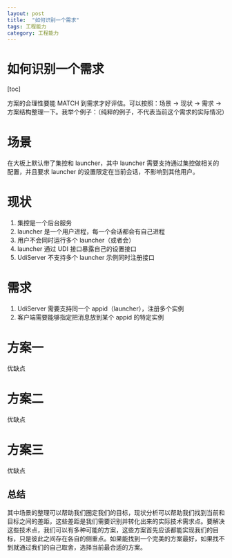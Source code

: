 ```yaml
---
layout: post
title:  "如何识别一个需求"
tags: 工程能力
category: 工程能力 
---
```


# 如何识别一个需求

[toc]

方案的合理性要能 MATCH 到需求才好评估。可以按照：场景 -> 现状 -> 需求 -> 方案结构整理一下。我举个例子：（纯粹的例子，不代表当前这个需求的实际情况）

# 场景

在大板上默认带了集控和 launcher，其中 launcher 需要支持通过集控做相关的配置，并且要求 launcher 的设置限定在当前会话，不影响到其他用户。

# 现状

1. 集控是一个后台服务
2. launcher 是一个用户进程，每一个会话都会有自己进程
3. 用户不会同时运行多个 launcher（或者会）
4. launcher 通过 UDI 接口暴露自己的设置接口
5. UdiServer 不支持多个 launcher 示例同时注册接口

# 需求

1. UdiServer 需要支持同一个 appid（launcher），注册多个实例
2. 客户端需要能够指定把消息放到某个 appid 的特定实例

# 方案一
优缺点

# 方案二
优缺点

# 方案三
优缺点 


##  总结

其中场景的整理可以帮助我们圈定我们的目标，现状分析可以帮助我们找到当前和目标之间的差距，这些差距是我们需要识别并转化出来的实际技术需求点。要解决这些技术点，我们可以有多种可能的方案，这些方案首先应该都能实现我们的目标，只是彼此之间存在各自的侧重点。如果能找到一个完美的方案最好，如果找不到就通过我们的自己取舍，选择当前最合适的方案。

